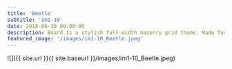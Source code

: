 ```yaml
---
title: 'Beetle'
subtitle: 'im1-10'
date: 2018-06-30 00:00:00
description: Board is a stylish full-width masonry grid theme. Made for designers, artists, photographers and developers to show off their best work.
featured_image: '/images/im1-10_Beetle.jpeg'
---
```


![]({{ site.url }}{{ site.baseurl }}/images/im1-10_Beetle.jpeg)


